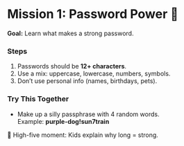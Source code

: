 # Mission 1: Password Power 🔑

**Goal:** Learn what makes a strong password.  

### Steps
1. Passwords should be **12+ characters**.  
2. Use a mix: uppercase, lowercase, numbers, symbols.  
3. Don’t use personal info (names, birthdays, pets).  

### Try This Together
- Make up a silly passphrase with 4 random words.  
  Example: **purple-dog!sun7train**

🎉 High-five moment: Kids explain why long = strong.
